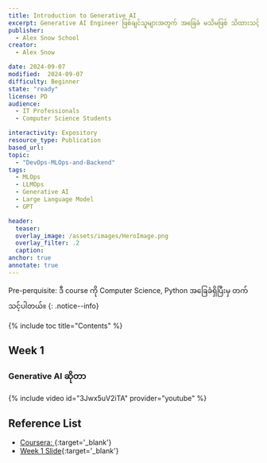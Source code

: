 ```yaml
---
title: Introduction to Generative AI
excerpt: Generative AI Engineer ဖြစ်ချင်သူများအတွက် အခြေခံ မသိမဖြစ် သိထားသင့်တဲ့ concepts တွေ အသားပေးထားတဲ့ course ပဲ ဖြစ်ပါတယ်။
publisher:
  - Alex Snow School
creator:
  - Alex Snow

date: 2024-09-07
modified:  2024-09-07
difficulty: Beginner
state: "ready"
license: PD
audience:
  - IT Professionals
  - Computer Science Students

interactivity: Expository
resource_type: Publication
based_url:
topic:
  - "DevOps-MLOps-and-Backend"
tags:
  - MLOps
  - LLMOps
  - Generative AI
  - Large Language Model
  - GPT

header:
  teaser: 
  overlay_image: /assets/images/HeroImage.png
  overlay_filter: .2
  caption:
anchor: true
annotate: true
---
```


Pre-perquisite: ဒီ course ကို Computer Science, Python အခြေခံရှိပြီးမှ တက်သင့်ပါတယ်။
{: .notice--info}

{% include toc title="Contents" %}

## Week 1

### Generative AI ဆိုတာ

{% include video id="3Jwx5uV2iTA" provider="youtube" %}


## Reference List

- [Coursera: ](https://www.coursera.org/learn/intro-gen-ai/){:target='\_blank'}
- [Week 1 Slide](https://drive.google.com/file/d/1Vo-KQ94EuRnR8mxzx6hVFEQFt6nPvMsr/view?usp=sharing){:target='\_blank'}